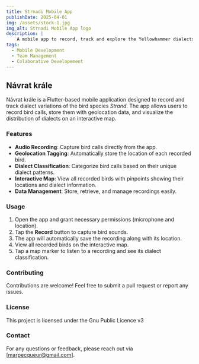 ```yaml
---
title: Strnadi Mobile App
publishDate: 2025-04-01 
img: /assets/stock-1.jpg
img_alt: Strnadi Mobile App logo
description: |
    A mobile app to record, track and explore the Yellowhammer dialects
tags:
  - Mobile Development
  - Team Management
  - Colaborative Developement
---
```


## Návrat krále

Návrat krále is a Flutter-based mobile application designed to record and track dialect variations of the bird species *Strand*. The app allows users to record bird calls, store them with geolocation data, and visualize the distribution of dialects on an interactive map.

### Features
- **Audio Recording**: Capture bird calls directly from the app.
- **Geolocation Tagging**: Automatically store the location of each recorded bird.
- **Dialect Classification**: Categorize bird calls based on their unique dialect patterns.
- **Interactive Map**: View all recorded birds with pinpoints showing their locations and dialect information.
- **Data Management**: Store, retrieve, and manage recordings easily.


### Usage
1. Open the app and grant necessary permissions (microphone and location).
2. Tap the **Record** button to capture bird sounds.
3. The app will automatically save the recording along with its location.
4. View all recorded birds on the interactive map.
5. Tap a map marker to listen to a recording and see its dialect classification.


### Contributing
Contributions are welcome! Feel free to submit a pull request or report any issues.

### License
This project is licensed under the Gnu Public Licence v3

### Contact
For any questions or feedback, please reach out via [marpecqueur@gmail.com].




